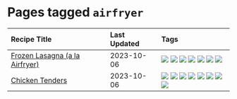 # Pages tagged `airfryer`

|Recipe Title|Last Updated|Tags
|:---|:---|:---|
|[Frozen Lasagna (a la Airfryer)](../recipes/lasagnaairfryer.md)|2023-10-06|[![](https://img.shields.io/badge/tag-airfryer-e4f90)](../tags/airfryer.md) [![](https://img.shields.io/badge/tag-cheesey-13fda6)](../tags/cheesey.md) [![](https://img.shields.io/badge/tag-easy-e5c1d4)](../tags/easy.md) [![](https://img.shields.io/badge/tag-italian-10cdd6)](../tags/italian.md) [![](https://img.shields.io/badge/tag-mine-b7439e)](../tags/mine.md) [![](https://img.shields.io/badge/tag-pasta-1754e4)](../tags/pasta.md) [![](https://img.shields.io/badge/tag-reheating-9fef19)](../tags/reheating.md)|
|[Chicken Tenders](../recipes/chickentenders.md)|2023-10-06|[![](https://img.shields.io/badge/tag-airfryer-e4f90)](../tags/airfryer.md) [![](https://img.shields.io/badge/tag-amazing-f1d19f)](../tags/amazing.md) [![](https://img.shields.io/badge/tag-battered-5b6ac0)](../tags/battered.md) [![](https://img.shields.io/badge/tag-chicken-3a4f8e)](../tags/chicken.md) [![](https://img.shields.io/badge/tag-crumbed-acbc2f)](../tags/crumbed.md) [![](https://img.shields.io/badge/tag-messy-f6b493)](../tags/messy.md) [![](https://img.shields.io/badge/tag-mine-b7439e)](../tags/mine.md) [![](https://img.shields.io/badge/tag-sides-d5a11)](../tags/sides.md)|
